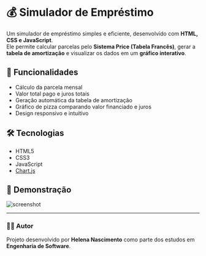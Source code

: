 # 💰 Simulador de Empréstimo

Um simulador de empréstimo simples e eficiente, desenvolvido com **HTML, CSS e JavaScript**.  
Ele permite calcular parcelas pelo **Sistema Price (Tabela Francês)**, gerar a **tabela de amortização** e visualizar os dados em um **gráfico interativo**.

## 🚀 Funcionalidades
- Cálculo da parcela mensal
- Valor total pago e juros totais
- Geração automática da tabela de amortização
- Gráfico de pizza comparando valor financiado e juros
- Design responsivo e intuitivo

## 🛠 Tecnologias
- HTML5
- CSS3
- JavaScript
- [Chart.js](https://www.chartjs.org/)

## 📸 Demonstração
![screenshot](./screenshot.png)

---

### 👩‍💻 Autor
Projeto desenvolvido por **Helena Nascimento** como parte dos estudos em **Engenharia de Software**.
